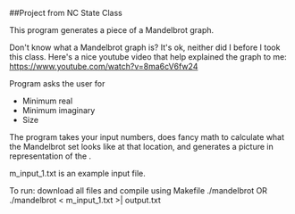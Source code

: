 ##Project from NC State Class

This program generates a piece of a Mandelbrot graph. 

Don't know what a Mandelbrot graph is?  It's ok, neither did I before I took this class.  Here's a nice youtube video that help explained the graph to me:  
https://www.youtube.com/watch?v=8ma6cV6fw24


Program asks the user for 
   - Minimum real
   - Minimum imaginary
   - Size

The program takes your input numbers, does fancy math to calculate what the Mandelbrot set looks like at that location, and generates a picture in representation of the . 

m_input_1.txt is an example input file. 

To run: download all files and compile using Makefile
  ./mandelbrot OR ./mandelbrot < m_input_1.txt >| output.txt

